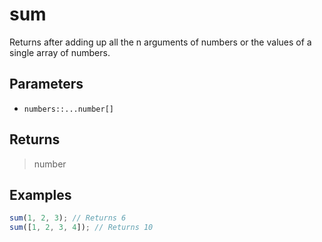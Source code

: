 # sum <Lang js />

Returns after adding up all the n arguments of numbers or the values of a single array of numbers.

## Parameters

- `numbers::...number[]`

## Returns

> number

## Examples

```javascript
sum(1, 2, 3); // Returns 6
sum([1, 2, 3, 4]); // Returns 10
```
